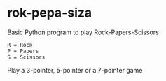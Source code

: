 # rok-pepa-siza

Basic Python program to play Rock-Papers-Scissors

```
R = Rock
P = Papers
S = Scissors
```

Play a 3-pointer, 5-pointer or a 7-pointer game
